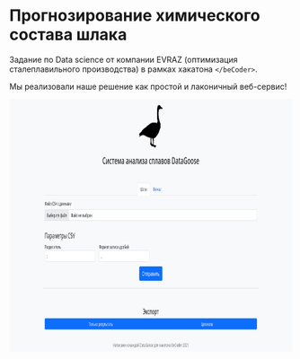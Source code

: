 # Прогнозирование химического состава шлака
Задание по Data science от компании EVRAZ (оптимизация сталеплавильного производства) в рамках хакатона ```</beCoder>```.

Мы реализовали наше решение как простой и лаконичный веб-сервис!

<img src="datagoose.png" width="600" height="450">